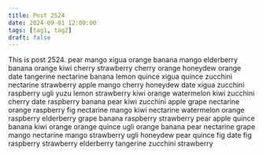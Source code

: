 ```yaml
---
title: Post 2524
date: 2024-09-01 12:00:00
tags: [tag1, tag2]
draft: false
---
```

This is post 2524.
pear
mango
xigua
orange
banana
mango
elderberry
banana
orange
kiwi
cherry
strawberry
cherry
orange
honeydew
orange
date
tangerine
nectarine
banana
lemon
quince
xigua
quince
zucchini
nectarine
strawberry
apple
mango
cherry
honeydew
date
xigua
zucchini
raspberry
ugli
yuzu
lemon
strawberry
kiwi
orange
watermelon
kiwi
zucchini
cherry
date
raspberry
banana
pear
kiwi
zucchini
apple
grape
nectarine
orange
raspberry
fig
nectarine
mango
kiwi
nectarine
watermelon
orange
raspberry
elderberry
grape
banana
raspberry
strawberry
pear
apple
quince
banana
kiwi
orange
orange
quince
ugli
orange
banana
pear
nectarine
grape
mango
nectarine
mango
strawberry
ugli
honeydew
pear
quince
fig
date
fig
raspberry
strawberry
elderberry
tangerine
zucchini
strawberry
